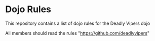 Dojo Rules
==========

This repository contains a list of dojo rules for the Deadly Vipers dojo

All members should read the rules
"https://github.com/deadlyvipers"
